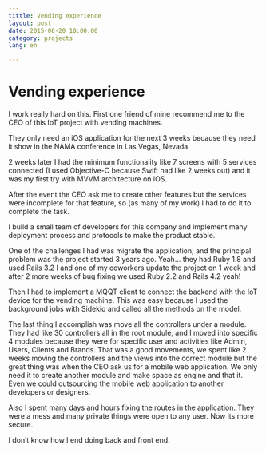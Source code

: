 ```yaml
---
tittle: Vending experience
layout: post
date: 2015-06-20 10:00:00
category: projects
lang: en

---
```


# Vending experience

I work really hard on this. First one friend of mine recommend me to the CEO of this IoT project with vending machines.

They only need an iOS application for the next 3 weeks because they need it show in the NAMA conference in Las Vegas, Nevada.

2 weeks later I had the minimum functionality like 7 screens with 5 services connected (I used Objective-C because Swift had like 2 weeks out) and it was my first try with MVVM architecture on iOS.

After the event the CEO ask me to create other features but the services were incomplete for that feature, so (as many of my work) I had to do it to complete the task.

I build a small team of developers for this company and implement many deployment process and protocols to make the product stable.

One of the challenges I had was migrate the application; and the principal problem was the project started 3 years ago. Yeah... they had Ruby 1.8 and used Rails 3.2 I and one of my coworkers update the project on 1 week and after 2 more weeks of bug fixing we used Ruby 2.2 and Rails 4.2 yeah!

Then I had to implement a MQQT client to connect the backend with the IoT device for the vending machine. This was easy because I used the background jobs with Sidekiq and called all the methods on the model.

The last thing I accomplish was move all the controllers under a module. They had like 30 controllers all in the root module, and I moved into specific 4 modules because they were for specific user and activities like Admin, Users, Clients and Brands. That was a good movements, we spent like 2 weeks moving the controllers and the views into the correct module but the great thing was when the CEO ask us for a mobile web application. We only need it to create another module and make space as engine and that it. Even we could outsourcing the mobile web application to another developers or designers.

Also I spent many days and hours fixing the routes in the application. They were a mess and many private things were open to any user. Now its more secure.

I don’t know how I end doing back and front end.